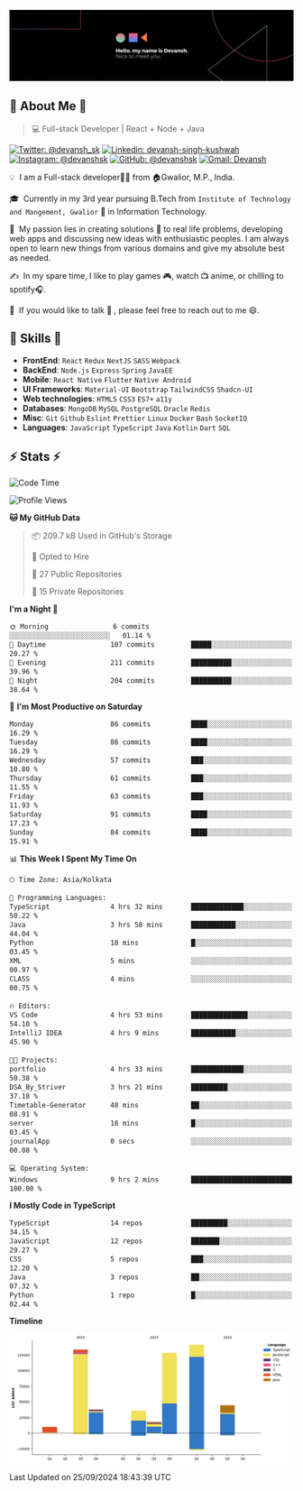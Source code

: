 ![Banner](./Devansh%20Singh%20Banner.png)

## 👋 About Me 👋

> 💻 Full-stack Developer | React + Node + Java

[![Twitter: @devansh_sk](https://img.shields.io/twitter/follow/devansh_sk?style=social)](https://twitter.com/devansh_sk)
[![Linkedin: devansh-singh-kushwah](https://img.shields.io/badge/-Devansh%20Singh%20Kushwah-blue?style=flat-square&logo=Linkedin&logoColor=white&link=https://www.linkedin.com/in/devanshsk/)](https://www.linkedin.com/in/devanshsk/)
[![Instagram: @devanshsk](https://img.shields.io/badge/-devanshsk-E4405F?style=flat-square&logo=instagram&logoColor=white)](https://instagram.com/devanshsk)
[![GitHub: @devanshsk](https://img.shields.io/github/followers/devanshsk?label=follow&style=social)](https://github.com/devanshsk)
[![Gmail: Devansh](https://img.shields.io/badge/Gmail-D14836?style=flat-square&logo=gmail&logoColor=white)](mailto:work.devanshsk@gmail.com)

💡 &nbsp;I am a Full-stack developer🧑‍💻 from 🏠Gwalior, M.P., India.

🎓 &nbsp;Currently in my 3rd year pursuing B.Tech from `Institute of Technology and Mangement, Gwalior` 🏫 in Information Technology.

🌱 &nbsp;My passion lies in creating solutions 🚩 to real life problems, developing web apps and discussing new ideas with enthusiastic peoples.
I am always open to learn new things from various domains and give my absolute best as needed.

✍️ &nbsp;In my spare time, I like to play games 🎮, watch 📺 anime, or chilling to spotify🎧.

💬 &nbsp;If you would like to talk 👋 , please feel free to reach out to me 😄.

##  🎉 Skills  🎉
- **FrontEnd**: `React` `Redux` `NextJS` `SASS` `Webpack`
- **BackEnd**: `Node.js` `Express` `Spring` `JavaEE`
- **Mobile**: `React Native` `Flutter` `Native Android`
- **UI Frameworks**: `Material-UI` `Bootstrap` `TailwindCSS` `Shadcn-UI`
- **Web technologies**: `HTML5` `CSS3` `ES7+` `a11y`
- **Databases**: `MongoDB` `MySQL` `PostgreSQL` `Oracle` `Redis`
- **Misc**: `Git` `Github` `Eslint` `Prettier` `Linux` `Docker` `Bash` `SocketIO`
- **Languages**: `JavaScript` `TypeScript` `Java` `Kotlin` `Dart` `SQL`

## ⚡ Stats ⚡
<!--START_SECTION:waka-->
![Code Time](http://img.shields.io/badge/Code%20Time-260%20hrs%2048%20mins-blue)

![Profile Views](http://img.shields.io/badge/Profile%20Views-0-blue)

**🐱 My GitHub Data** 

> 📦 209.7 kB Used in GitHub's Storage 
 > 
> 💼 Opted to Hire
 > 
> 📜 27 Public Repositories 
 > 
> 🔑 15 Private Repositories 
 > 
**I'm a Night 🦉** 

```text
🌞 Morning                6 commits           ░░░░░░░░░░░░░░░░░░░░░░░░░   01.14 % 
🌆 Daytime                107 commits         █████░░░░░░░░░░░░░░░░░░░░   20.27 % 
🌃 Evening                211 commits         ██████████░░░░░░░░░░░░░░░   39.96 % 
🌙 Night                  204 commits         ██████████░░░░░░░░░░░░░░░   38.64 % 
```
📅 **I'm Most Productive on Saturday** 

```text
Monday                   86 commits          ████░░░░░░░░░░░░░░░░░░░░░   16.29 % 
Tuesday                  86 commits          ████░░░░░░░░░░░░░░░░░░░░░   16.29 % 
Wednesday                57 commits          ███░░░░░░░░░░░░░░░░░░░░░░   10.80 % 
Thursday                 61 commits          ███░░░░░░░░░░░░░░░░░░░░░░   11.55 % 
Friday                   63 commits          ███░░░░░░░░░░░░░░░░░░░░░░   11.93 % 
Saturday                 91 commits          ████░░░░░░░░░░░░░░░░░░░░░   17.23 % 
Sunday                   84 commits          ████░░░░░░░░░░░░░░░░░░░░░   15.91 % 
```


📊 **This Week I Spent My Time On** 

```text
🕑︎ Time Zone: Asia/Kolkata

💬 Programming Languages: 
TypeScript               4 hrs 32 mins       █████████████░░░░░░░░░░░░   50.22 % 
Java                     3 hrs 58 mins       ███████████░░░░░░░░░░░░░░   44.04 % 
Python                   18 mins             █░░░░░░░░░░░░░░░░░░░░░░░░   03.45 % 
XML                      5 mins              ░░░░░░░░░░░░░░░░░░░░░░░░░   00.97 % 
CLASS                    4 mins              ░░░░░░░░░░░░░░░░░░░░░░░░░   00.75 % 

🔥 Editors: 
VS Code                  4 hrs 53 mins       ██████████████░░░░░░░░░░░   54.10 % 
IntelliJ IDEA            4 hrs 9 mins        ███████████░░░░░░░░░░░░░░   45.90 % 

🐱‍💻 Projects: 
portfolio                4 hrs 33 mins       █████████████░░░░░░░░░░░░   50.38 % 
DSA_By_Striver           3 hrs 21 mins       █████████░░░░░░░░░░░░░░░░   37.18 % 
Timetable-Generator      48 mins             ██░░░░░░░░░░░░░░░░░░░░░░░   08.91 % 
server                   18 mins             █░░░░░░░░░░░░░░░░░░░░░░░░   03.45 % 
journalApp               0 secs              ░░░░░░░░░░░░░░░░░░░░░░░░░   00.08 % 

💻 Operating System: 
Windows                  9 hrs 2 mins        █████████████████████████   100.00 % 
```

**I Mostly Code in TypeScript** 

```text
TypeScript               14 repos            █████████░░░░░░░░░░░░░░░░   34.15 % 
JavaScript               12 repos            ███████░░░░░░░░░░░░░░░░░░   29.27 % 
CSS                      5 repos             ███░░░░░░░░░░░░░░░░░░░░░░   12.20 % 
Java                     3 repos             ██░░░░░░░░░░░░░░░░░░░░░░░   07.32 % 
Python                   1 repo              █░░░░░░░░░░░░░░░░░░░░░░░░   02.44 % 
```



**Timeline**

![Lines of Code chart](https://raw.githubusercontent.com/DevanshSK/DevanshSK/main/assets/bar_graph.png)


 Last Updated on 25/09/2024 18:43:39 UTC
<!--END_SECTION:waka-->
